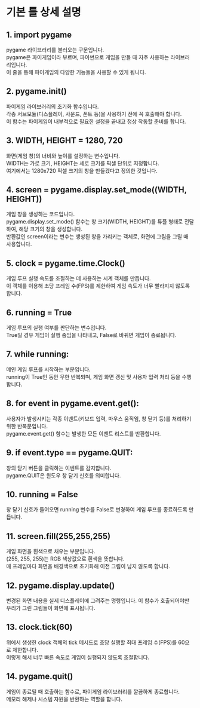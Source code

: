 # **기본 틀 상세 설명**

## <span class="title">1. import pygame</span>
pygame 라이브러리를 불러오는 구문입니다.  
pygame은 파이게임이라 부르며, 파이썬으로 게임을 만들 때 자주 사용하는 라이브러리입니다.  
이 줄을 통해 파이게임의 다양한 기능들을 사용할 수 있게 됩니다.  

## <span class="title">2. pygame.init()</span>
파이게임 라이브러리의 초기화 함수입니다.  
각종 서브모듈(디스플레이, 사운드, 폰트 등)을 사용하기 전에 꼭 호출해야 합니다.  
이 함수는 파이게임이 내부적으로 필요한 설정을 끝내고 정상 작동할 준비를 합니다.  

## <span class="title">3. WIDTH, HEIGHT = 1280, 720</span>
화면(게임 창)의 너비와 높이를 설정하는 변수입니다.  
WIDTH는 가로 크기, HEIGHT는 세로 크기를 픽셀 단위로 지정합니다.  
여기에서는 1280x720 픽셀 크기의 창을 만들겠다고 정의한 것입니다.  

## <span class="title">4. screen = pygame.display.set_mode((WIDTH, HEIGHT))</span>
게임 창을 생성하는 코드입니다.  
pygame.display.set_mode() 함수는 창 크기(WIDTH, HEIGHT)를 튜플 형태로 전달하여, 해당 크기의 창을 생성합니다.  
반환값인 screen이라는 변수는 생성된 창을 가리키는 객체로, 화면에 그림을 그릴 때 사용합니다.  

## <span class="title">5. clock = pygame.time.Clock()</span>
게임 루프 실행 속도를 조절하는 데 사용하는 시계 객체를 만듭니다.  
이 객체를 이용해 초당 프레임 수(FPS)를 제한하여 게임 속도가 너무 빨라지지 않도록 합니다.  

## <span class="title">6. running = True</span>
게임 루프의 실행 여부를 판단하는 변수입니다.  
True일 경우 게임이 실행 중임을 나타내고, False로 바뀌면 게임이 종료됩니다.  

## <span class="title">7. while running:</span>
메인 게임 루프를 시작하는 부분입니다.  
running이 True인 동안 무한 반복되며, 게임 화면 갱신 및 사용자 입력 처리 등을 수행합니다.  

## <span class="title">8. for event in pygame.event.get():</span>
사용자가 발생시키는 각종 이벤트(키보드 입력, 마우스 움직임, 창 닫기 등)를 처리하기 위한 반복문입니다.  
pygame.event.get() 함수는 발생한 모든 이벤트 리스트를 반환합니다.  

## <span class="title">9. if event.type == pygame.QUIT:</span>
창의 닫기 버튼을 클릭하는 이벤트를 감지합니다.  
pygame.QUIT은 윈도우 창 닫기 신호를 의미합니다.  

## <span class="title">10. running = False</span>
창 닫기 신호가 들어오면 running 변수를 False로 변경하여 게임 루프를 종료하도록 만듭니다.   

## <span class="title">11. screen.fill(255,255,255)</span>
게임 화면을 흰색으로 채우는 부분입니다.  
(255, 255, 255)는 RGB 색상값으로 흰색을 뜻합니다.  
매 프레임마다 화면을 배경색으로 초기화해 이전 그림이 남지 않도록 합니다.  

## <span class="title">12. pygame.display.update()</span>
변경된 화면 내용을 실제 디스플레이에 그려주는 명령입니다.
이 함수가 호출되어야만 우리가 그린 그림들이 화면에 표시됩니다.

## <span class="title">13. clock.tick(60)</span>
위에서 생성한 clock 객체의 tick 메서드로 초당 실행할 최대 프레임 수(FPS)를 60으로 제한합니다.  
이렇게 해서 너무 빠른 속도로 게임이 실행되지 않도록 조절합니다.  

## <span class="title">14. pygame.quit()</span>
게임이 종료될 때 호출하는 함수로, 파이게임 라이브러리를 깔끔하게 종료합니다.  
메모리 해제나 시스템 자원을 반환하는 역할을 합니다.  

